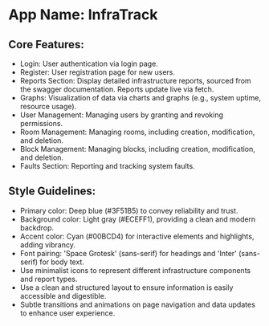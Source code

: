 # **App Name**: InfraTrack

## Core Features:

- Login: User authentication via login page.
- Register: User registration page for new users.
- Reports Section: Display detailed infrastructure reports, sourced from the swagger documentation. Reports update live via fetch.
- Graphs: Visualization of data via charts and graphs (e.g., system uptime, resource usage).
- User Management: Managing users by granting and revoking permissions.
- Room Management: Managing rooms, including creation, modification, and deletion.
- Block Management: Managing blocks, including creation, modification, and deletion.
- Faults Section: Reporting and tracking system faults.

## Style Guidelines:

- Primary color: Deep blue (#3F51B5) to convey reliability and trust.
- Background color: Light gray (#ECEFF1), providing a clean and modern backdrop.
- Accent color: Cyan (#00BCD4) for interactive elements and highlights, adding vibrancy.
- Font pairing: 'Space Grotesk' (sans-serif) for headings and 'Inter' (sans-serif) for body text.
- Use minimalist icons to represent different infrastructure components and report types.
- Use a clean and structured layout to ensure information is easily accessible and digestible.
- Subtle transitions and animations on page navigation and data updates to enhance user experience.